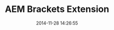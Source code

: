 ---
layout: post
title:  "AEM Brackets Extension"
date:   2014-11-28 14:26:55
tags: [Tools, AEM, Sightly]
full_name: adobe-marketing-cloud/aem-sightly-brackets-extension
---